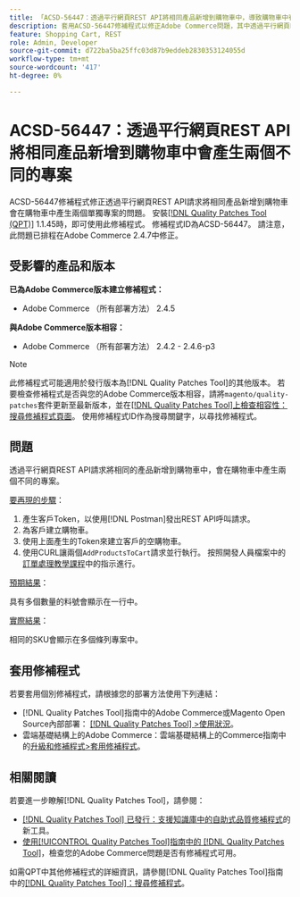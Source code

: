 ```yaml
---
title: 「ACSD-56447：透過平行網頁REST API將相同產品新增到購物車中，導致購物車中有兩個單獨的專案」
description: 套用ACSD-56447修補程式以修正Adobe Commerce問題，其中透過平行網頁REST API請求將相同產品新增到購物車會在購物車中產生兩個單獨的專案。
feature: Shopping Cart, REST
role: Admin, Developer
source-git-commit: d722ba5ba25ffc03d87b9eddeb2830353124055d
workflow-type: tm+mt
source-wordcount: '417'
ht-degree: 0%

---
```


# ACSD-56447：透過平行網頁REST API將相同產品新增到購物車中會產生兩個不同的專案

ACSD-56447修補程式修正透過平行網頁REST API請求將相同產品新增到購物車會在購物車中產生兩個單獨專案的問題。 安裝[[!DNL Quality Patches Tool (QPT)]](https://experienceleague.adobe.com/en/docs/commerce-knowledge-base/kb/announcements/commerce-announcements/magento-quality-patches-released-new-tool-to-self-serve-quality-patches) 1.1.45時，即可使用此修補程式。 修補程式ID為ACSD-56447。 請注意，此問題已排程在Adobe Commerce 2.4.7中修正。

## 受影響的產品和版本

**已為Adobe Commerce版本建立修補程式：**

* Adobe Commerce （所有部署方法） 2.4.5

**與Adobe Commerce版本相容：**

* Adobe Commerce （所有部署方法） 2.4.2 - 2.4.6-p3

>[!NOTE]
>
>此修補程式可能適用於發行版本為[!DNL Quality Patches Tool]的其他版本。 若要檢查修補程式是否與您的Adobe Commerce版本相容，請將`magento/quality-patches`套件更新至最新版本，並在[[!DNL Quality Patches Tool]上檢查相容性：搜尋修補程式頁面](https://experienceleague.adobe.com/tools/commerce-quality-patches/index.html)。 使用修補程式ID作為搜尋關鍵字，以尋找修補程式。

## 問題

透過平行網頁REST API請求將相同的產品新增到購物車中，會在購物車中產生兩個不同的專案。

<u>要再現的步驟</u>：

1. 產生客戶Token，以使用[!DNL Postman]發出REST API呼叫請求。
1. 為客戶建立購物車。
1. 使用上面產生的Token來建立客戶的空購物車。
1. 使用CURL讓兩個`AddProductsToCart`請求並行執行。 按照開發人員檔案中的[訂單處理教學課程](https://developer.adobe.com/commerce/webapi/rest/tutorials/orders/)中的指示進行。

<u>預期結果</u>：

具有多個數量的料號會顯示在一行中。

<u>實際結果</u>：

相同的SKU會顯示在多個條列專案中。

## 套用修補程式

若要套用個別修補程式，請根據您的部署方法使用下列連結：

* [!DNL Quality Patches Tool]指南中的Adobe Commerce或Magento Open Source內部部署： [[!DNL Quality Patches Tool] >使用狀況](https://experienceleague.adobe.com/docs/commerce-operations/tools/quality-patches-tool/usage.html)。
* 雲端基礎結構上的Adobe Commerce：雲端基礎結構上的Commerce指南中的[升級和修補程式>套用修補程式](https://experienceleague.adobe.com/docs/commerce-cloud-service/user-guide/develop/upgrade/apply-patches.html)。

## 相關閱讀

若要進一步瞭解[!DNL Quality Patches Tool]，請參閱：

* [[!DNL Quality Patches Tool] 已發行：支援知識庫中的自助式品質修補程式](https://experienceleague.adobe.com/en/docs/commerce-knowledge-base/kb/announcements/commerce-announcements/magento-quality-patches-released-new-tool-to-self-serve-quality-patches)的新工具。
* [使用[!UICONTROL Quality Patches Tool]指南中的 [!DNL Quality Patches Tool]](/help/tools/quality-patches-tool/patches-available-in-qpt/check-patch-for-magento-issue-with-magento-quality-patches.md)，檢查您的Adobe Commerce問題是否有修補程式可用。


如需QPT中其他修補程式的詳細資訊，請參閱[!DNL Quality Patches Tool]指南中的[[!DNL Quality Patches Tool]：搜尋修補程式](https://experienceleague.adobe.com/tools/commerce-quality-patches/index.html)。
